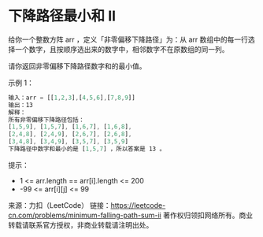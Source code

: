 # 下降路径最小和 II

给你一个整数方阵 arr ，定义「非零偏移下降路径」为：从 arr 数组中的每一行选择一个数字，且按顺序选出来的数字中，相邻数字不在原数组的同一列。

请你返回非零偏移下降路径数字和的最小值。

示例 1：

``` javascript
输入：arr = [[1,2,3],[4,5,6],[7,8,9]]
输出：13
解释：
所有非零偏移下降路径包括：
[1,5,9], [1,5,7], [1,6,7], [1,6,8],
[2,4,8], [2,4,9], [2,6,7], [2,6,8],
[3,4,8], [3,4,9], [3,5,7], [3,5,9]
下降路径中数字和最小的是 [1,5,7] ，所以答案是 13 。
```

提示：

- 1 <= arr.length == arr[i].length <= 200
- -99 <= arr[i][j] <= 99

来源：力扣（LeetCode）
链接：https://leetcode-cn.com/problems/minimum-falling-path-sum-ii
著作权归领扣网络所有。商业转载请联系官方授权，非商业转载请注明出处。
